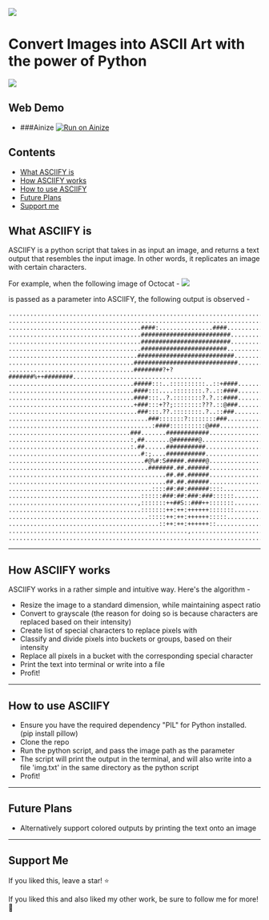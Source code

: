 
![](https://github.com/RameshAditya/asciify/blob/master/github-resources/logo.JPG)
# Convert Images into ASCII Art with the power of Python


![](https://github.com/RameshAditya/asciify/blob/master/github-resources/sample.gif)
## Web Demo
- ###Ainize
[![Run on Ainize](https://ainize.ai/static/images/run_on_ainize_button.svg)](https://asciify-wook-2.endpoint.ainize.ai/)

## Contents
- [What ASCIIFY is](#what-asciify-is)
- [How ASCIIFY works](#how-asciify-works)
- [How to use ASCIIFY](#how-to-use-asciify)
- [Future Plans](#future-plans)
- [Support me](#support-me)

## What ASCIIFY is
ASCIIFY is a python script that takes in as input an image, and returns a text output that resembles the input image.
In other words, it replicates an image with certain characters.

For example, when the following image of Octocat - 
![](https://github.com/RameshAditya/asciify/blob/master/octocat.png)

is passed as a parameter into ASCIIFY, the following output is observed -

```
....................................................................................................
....................................................................................................
.....................................####:...............####.......................................
.....................................#########################......................................
.....................................#########################......................................
.....................................########################.......................................
....................................###########################.....................................
...................................#############################....................................
...................................########?+?#######%++########....................................
...................................#####:::..::::::::::..::+####....................................
...................................####:::....::::::::.?..::####....................................
...................................####:::..?.::::::::?.?.::####....................................
...................................+###:::+??;::::::::???.::@###....................................
....................................###:::.??.::::::::.?..::###.....................................
.......................................###:::::::?::::::::###.......................................
........................................:####::::::::::@###.........................................
..................................###.......############............................................
..................................:,##.......@#######@..............................................
..................................:.##......###########.............................................
.....................................#:;....###########.............................................
......................................#@%#:S#####.#####@............................................
.......................................#######.##.######............................................
............................................##.##.######............................................
............................................##.##.######............................................
........................................::::##:##:######::::........................................
.....................................::::::###:##:###:###::::::.....................................
....................................,:::::::++##S::###++:::::::.....................................
.....................................:::::::++:++:++++++:::::::.....................................
.......................................:::::++:++:++++++:::::.......................................
..........................................::++:++:++++++::..........................................
..................................................,.................................................
....................................................................................................
```
-------------------------------------------------------------------------------------------------------
## How ASCIIFY works
ASCIIFY works in a rather simple and intuitive way.
Here's the algorithm -
- Resize the image to a standard dimension, while maintaining aspect ratio
- Convert to grayscale (the reason for doing so is because characters are replaced based on their intensity)
- Create list of special characters to replace pixels with
- Classify and divide pixels into buckets or groups, based on their intensity
- Replace all pixels in a bucket with the corresponding special character
- Print the text into terminal or write into a file
- Profit!

-------------------------------------------------------------------------------------------------------
## How to use ASCIIFY
- Ensure you have the required dependency "PIL" for Python installed. (pip install pillow)
- Clone the repo
- Run the python script, and pass the image path as the parameter
- The script will print the output in the terminal, and will also write into a file 'img.txt' in the same directory as the python script
- Profit!

-------------------------------------------------------------------------------------------------------
## Future Plans
- Alternatively support colored outputs by printing the text onto an image

-------------------------------------------------------------------------------------------------------
## Support Me
If you liked this, leave a star! :star:

If you liked this and also liked my other work, be sure to follow me for more! :slightly_smiling_face:
